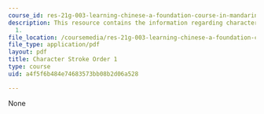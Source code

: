 ```yaml
---
course_id: res-21g-003-learning-chinese-a-foundation-course-in-mandarin-spring-2011
description: This resource contains the information regarding character stroke order
  1.
file_location: /coursemedia/res-21g-003-learning-chinese-a-foundation-course-in-mandarin-spring-2011/a4f5f6b484e74683573bb08b2d06a528_MITRES_21G_003S11_stroke01.pdf
file_type: application/pdf
layout: pdf
title: Character Stroke Order 1
type: course
uid: a4f5f6b484e74683573bb08b2d06a528

---
```

None